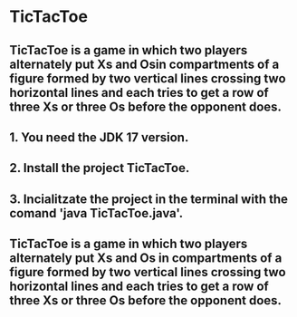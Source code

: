 # TicTacToe
 
## TicTacToe is a game in which two players alternately put Xs and Osin compartments of a figure formed by two vertical lines crossing two horizontal lines and each tries to get a row of three Xs or three Os before the opponent does.


## 1. You need the JDK 17 version.
## 2. Install the project TicTacToe.
## 3. Incialitzate the project in the terminal with the comand 'java TicTacToe.java'.


## TicTacToe is a game in which two players alternately put Xs and Os in compartments of a figure formed by two vertical lines crossing two horizontal lines and each tries to get a row of three Xs or three Os before the opponent does.